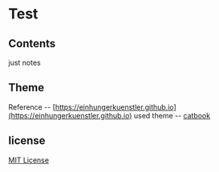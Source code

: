 # Test


## Contents

just notes

##  Theme

Reference -- [https://einhungerkuenstler.github.io](https://einhungerkuenstler.github.io)
used theme -- [catbook](https://github.com/starry99/catbook)


## license

[MIT License](https://opensource.org/licenses/MIT)
